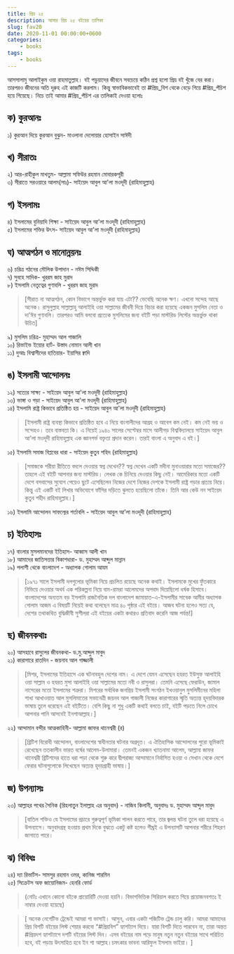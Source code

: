 ```yaml
---
title: প্রিয় ২৫
description: আমার প্রিয় ২৫ বইয়ের তালিকা
slug: fav20
date: 2020-11-01 00:00:00+0600
categories:
    - books
tags:
    - books
---
```


আসসালামু আলাইকুম ওয়া রাহমাতুল্লাহ। বই পড়ুয়াদের জীবনে সবচেয়ে কঠিন প্রশ্ন হলো প্রিয় বই খুঁজে বের করা। তারপরও জীবনের অতি দূরুহ এই কাজটি করলাম। কিন্তু স্বাভাবিকভাবেই তা #প্রিয়_বিশ থেকে বেড়ে গিয়ে #প্রিয়_পঁচিশ হয়ে গিয়েছে। নিচে তাই আমার #প্রিয়_পঁচিশ এর তালিকাই দেওয়া হলোঃ

## ক) কুরআনঃ

১) কুরআন দিয়ে কুরআন বুঝুন- মাওলানা দেলোয়ার হোসাইন সাঈদী

## খ) সীরাতঃ

২) আর-রাহীকুল মাখতুম- আল্লামা সফিউর রহমান মোবারকপূরী   
৩) সীরাতে সরওয়ারে আলম(সাঃ)- সাইয়েদ আবুল আ'লা মওদূদী (রাহিমাহুল্লাহ)

## গ) ইসলামঃ

৪) ইসলামের বুনিয়াদি শিক্ষা - সাইয়েদ আবুল আ'লা মওদূদী (রাহিমাহুল্লাহ)   
৫) ইসলামের শক্তির উৎস- সাইয়েদ আবুল আ'লা মওদূদী (রাহিমাহুল্লাহ)

## ঘ) আত্মগঠন ও মানোন্নয়নঃ

৬) চরিত্র গঠনের মৌলিক উপাদান - নঈম সিদ্দিকী   
৭) সুবহে সাদিক- খুররম জাহ মুরাদ   
৮) ইসলামি নেতৃত্বের গুণাবলি - খুররম জাহ মুরাদ

> [সীরাত না আত্মগঠন, কোন বিভাগে অন্তর্ভুক্ত করা যায় এটা?? ভেবেছি অনেক ক্ষণ। এখনো সন্দেহ আছে অনেক। রাসুলুল্লাহ সাল্লাল্লাহু আলাইহি ওয়া সাল্লামের জীবনী দিয়ে বিচার করা হয়েছে একজন মুসলিম নেতা ও দা'ঈর গুণাবলি। তারপরও আমি বলবো প্রত্যেক মুসলিমের জন্য বইটি পড়া মাস্টরিড লিস্টের অন্তর্ভুক্ত থাকা উচিত]

৯) মুসলিম চরিত্র- মুহাম্মদ আল গাজালি   
১০) রিভাইভ ইয়োর হার্ট- উস্তাদ নোমান আলী খান   
১১) দুআঃ বিশ্বাসীদের হাতিয়ার- ইয়াসির ক্বাদি   

## ঙ) ইসলামী আন্দোলনঃ

১২) সত্যের সাক্ষ্য - সাইয়েদ আবুল আ'লা মওদূদী (রাহিমাহুল্লাহ)   
১৩) ভাঙ্গা ও গড়া - সাইয়েদ আবুল আ'লা মওদূদী (রাহিমাহুল্লাহ)   
১৪) ইসলামি রাষ্ট্র কিভাবে প্রতিষ্ঠিত হয় - সাইয়েদ আবুল আ'লা মওদূদী (রাহিমাহুল্লাহ)

> [ইসলামী রাষ্ট্র ব্যবস্থা কিভাবে প্রতিষ্ঠিত হবে এ নিয়ে বাংগালীদের আগ্রহ ও আবেগ কম নেই। কম নেই ভয় ও সন্দেহও। তবে বাস্তবতা কি। এ নিয়েই ১৯৪০ সালের সেপ্টেম্বর মাসে আলীগড় বিশ্ববিদ্যালয়ে সাইয়েদ আবুল আ'লা মওদূদী রাহিমাহুল্লাহ এক জ্ঞানগর্ভ বক্তৃতা প্রদান করেন। তারই বাংলা এ অনুবাদ এ বই।]

১৫) ইসলামি সমাজ বিপ্লবের ধারা - সাইয়েদ কুতুব শহিদ (রাহিমাহুল্লাহ)

> [সমাজকে শরীয়া রীতিতে বদলে দেওয়ার স্বপ্ন দেখেন?? স্বপ্ন দেখেন একটি মদীনা মুনাওয়ারার মতো সমাজের?? তাহলে এই বইটি আপনার জন্য মাস্টরিড।
> লেখক কে চিনিয়ে দেওয়ার কিছু নেই। আমেরিকার মতো একটি দেশে বসবাসের সুযোগ পেয়েও ছুটে এসেছিলেন নিজের দেশে নিজের দেশকে ইসলামী রাষ্ট্র গড়ার প্রত্যয় নিয়ে। কিন্তু এই একটি বই লিখার অভিযোগে ফাঁসির দড়িতে ঝুলতে হয়েছিলো তাঁকে। তিনি আর কেউ নন সাইয়েদ কুতুব শহীদ রাহিমাহুল্লাহ।]

১৬) ইসলামি আন্দোলন সাফল্যের শর্তাবলি - সাইয়েদ আবুল আ'লা মওদূদী (রাহিমাহুল্লাহ)

## চ) ইতিহাসঃ

১৭) বাংলার মুসলমানদের ইতিহাস- আব্বাস আলী খান   
১৮) আমাদের জাতিসত্তার বিকাশধারা- ড. মুহাম্মদ আব্দুল মান্নান   
১৯) পলাশী থেকে বাংলাদেশ - অধ্যাপক গোলাম আযম   

> [১৯৭১ সালে ইসলামী দলগুলোর ভূমিকা নিয়ে প্রচলিত রয়েছে অনেক কথাই। ইসলামকে মুখের ফুঁতকারে নিভিয়ে দেওয়ার অথর্ব এক পরিকল্পনা নিয়ে বাম-রামরা আলেমদের অপবাদ দিয়েছিলো ধর্ষক হিসাবে। বাংলাদেশের অন্যতম বড় ইসলামি রাজনৈতিক দল বাংলাদেশ জামায়াত-এ-ইসলামীর সাবেক আমীর অধ্যাপক গোলাম আজম এ বিষয়টি নিয়েই কথা বলেছেন মাত্র ৪০ পৃষ্ঠার এই বইয়ে। আজব ঘটনা হলেও সত্য যে, দেশের তথাকথিত বুদ্ধিজীবী সুশীলরা এই বইয়ের একটা কথারও প্রতিবাদ করেনি আজ পর্যন্ত!]

## ছ) জীবনকথাঃ

২০) আসহাবে রাসুলের জীবনকথা- ড.মু.আব্দুল মাবুদ   
২১) কারাগারে রাতদিন - জয়নাব আল গাজ্জালী

> [মিশর, ইসলামের ইতিহাসে এক ঘটনাবহুল দেশের নাম। এ দেশে যেমন এসেছেন হযরত ইউসুফ আলাইহি ওয়া সাল্লাম ও হযরত মুসা আলাইহি ওয়া সাল্লামের মতো নবী ও রাসুলরা। তেমনি এসেছে ফেরাউন, জামাল নাসেরের মতো ইসলামের শত্রুরা। মিশরের সর্বাধিক জনপ্রিয় ইসলামী সংগঠন ইখওয়ানুল মুসলিমীনের মহিলা শাখা আখাওয়াত আল মুসলিমাতের সভানেত্রী জয়নব আল গাজালী নিজের কারাগারের স্মৃতি অত্যন্ত হৃদয়বিদারক ভাষায় তুলে ধরেছেন এই বইটিতে। বেশি কিছু না শুধু একটি কথাই বলতে চাই, বইটি পড়তে নিলে চোখে আপনার পানি আসবেই ইনশাআল্লাহ।]

২২) আন্দামান বন্দীর আত্মকাহিনী- আল্লামা জাফর থানেশ্বরী (র)

> [ব্রিটিশ বিরোধী আন্দোলন, বাংলাদেশের স্বাধীনতার ঘটনার অগ্রদূত। এ ঐতিহাসিক আন্দোলনের পুরো ভূমিকাই রেখেছেন ততকালীন ভারত বর্ষের আলেম-উলামারা। তেমনই একজন খ্যাতনামা আলেম, আল্লামা জাফর থানেশ্বরী ব্রিটিশদের হাতে ধরা পড়া থেকে শুরু করে দ্বীপরাজ্য আন্দামানে নির্বাসিত হওয়া ও সেখান থেকে দেশে ফেরার ঘটনাগুলোকে লিখেছেন অত্যন্ত হৃদয়গ্রাহী ভাষায়।]

## জ) উপন্যাসঃ

২৩) আল্লাহর পথের সৈনিক (রিহলাতুন ইলাল্লাহ এর অনুবাদ) - নাজিব কিলানী, অনুবাদঃ ড. মুহাম্মদ আব্দুল মাবুদ

> [বাতিল শক্তিও যে ইসলামের প্রচারে গুরুত্বপূর্ণ ভূমিকা পালন করতে পারে, তার জ্বলন্ত ঘটনা তুলে ধরা হয়েছে এ উপন্যাসে। অনুবাদগ্রন্থ হওয়ায় প্রথম দিকে বুঝতে একটু কষ্ট হলেও শীঘ্রই এ উপন্যাসটি আপনার শরীরে শিহরণ জাগাতে পারে।

## ঝ) বিবিধঃ

২৪) দ্যা রিভার্টস- সামসুর রহমান ওমর, কানিজ শারমিন   
২৫) সিক্রেটস অফ জায়োনিজম- হেনরি ফোর্ড

> (নোটঃ এখানে কোনো বইকে প্রায়োরিটি দেওয়া হয়নি। বিভাগভিত্তিক সিরিয়াল করতে গিয়ে প্রয়োজনবশতঃ ই নাম্বার দেওয়া হয়েছে)

> [ অনেক নেগেটিভ ট্রেন্ডেই আমরা গা ভাসাই। আসুন, এবার একটা পজিটিভ ট্রেন্ড চালু করি। আমরা আমাদের প্রিয় বিশটি বইয়ের লিস্ট শেয়ার করবো “#প্রিয়বিশ” হ্যাশট্যাগ দিয়ে। যারা বিশটি দিতে পারবেন না, তারা অন্তত #প্রিয়দশ হ্যাশট্যাগে দশটি বইয়ের লিস্ট দিন। এসব বইয়ের নাম পড়ে মানুষ নতুন নতুন বইয়ের সাথে পরিচিত হবে, বই পড়ায় উৎসাহিত হবে ইন শা আল্লাহ।চমৎকার ভাবনা আরিফুল ইসলাম ভাইয়া। ]
